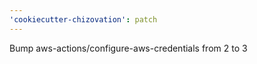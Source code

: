 ```yaml
---
'cookiecutter-chizovation': patch
---
```


<!-- markdownlint-disable MD041 -->

Bump aws-actions/configure-aws-credentials from 2 to 3

